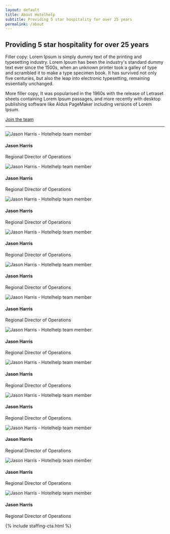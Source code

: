 ```yaml
---
layout: default 
title: About Hotelhelp
subtitle: Providing 5 star hospitality for over 25 years
permalink: /about
---
```



<div id="about" class="plus-tile-tx">
	<!-- <div class="container">
		<img src="../assets/hotelhelp-team.jpg" />
	</div> -->
	<div class="container thiner py-2">
		<h2 class="mt-0">Providing 5 star hospitality for over 25 years</h2>
		<p>Filler copy: Lorem Ipsum is simply dummy text of the printing and typesetting industry. Lorem Ipsum has been the industry's standard dummy text ever since the 1500s, when an unknown printer took a galley of type and scrambled it to make a type specimen book. It has survived not only five centuries, but also the leap into electronic typesetting, remaining essentially unchanged.
		</p>
		<p class="mb-2">More filler copy, It was popularised in the 1960s with the release of Letraset sheets containing Lorem Ipsum passages, and more recently with desktop publishing software like Aldus PageMaker including versions of Lorem Ipsum.</p>
		<a href="/contact" class="btn">Join the team</a>
	</div>
	<div class="container">
		<hr class="mt-3 mb-3">
		<div class="flex fx-apart fx-wrap cards center pt-0">
			<div class="fx-item-4 fx-item-md-3 fx-item-sm-2">
				<div class="card-item">
					<div class="card-image">
						<img
							alt="Jason Harris - Hotelhelp team member"
							data-src="https://images.unsplash.com/photo-1633367583895-08545d733dfe?ixlib=rb-1.2.1&ixid=MnwxMjA3fDB8MHxwaG90by1wYWdlfHx8fGVufDB8fHx8&auto=format&fit=crop&w=440&h=440&q=80"
							class="lazyload" />
					</div>
					<div class="card-meta">
						<h4>Jason Harris</h4>
						<p>Regional Director of Operations</p>
					</div>
				</div>
			</div>
			<div class="fx-item-4 fx-item-md-3 fx-item-sm-2">
				<div class="card-item">
					<div class="card-image">
						<img
							alt="Jason Harris - Hotelhelp team member"
							data-src="https://images.unsplash.com/photo-1633367583895-08545d733dfe?ixlib=rb-1.2.1&ixid=MnwxMjA3fDB8MHxwaG90by1wYWdlfHx8fGVufDB8fHx8&auto=format&fit=crop&w=440&h=440&q=80"
							class="lazyload" />
					</div>
					<div class="card-meta">
						<h4>Jason Harris</h4>
						<p>Regional Director of Operations</p>
					</div>
				</div>
			</div>
			<div class="fx-item-4 fx-item-md-3 fx-item-sm-2">
				<div class="card-item">
					<div class="card-image">
						<img
							alt="Jason Harris - Hotelhelp team member"
							data-src="https://images.unsplash.com/photo-1633367583895-08545d733dfe?ixlib=rb-1.2.1&ixid=MnwxMjA3fDB8MHxwaG90by1wYWdlfHx8fGVufDB8fHx8&auto=format&fit=crop&w=440&h=440&q=80"
							class="lazyload" />
					</div>
					<div class="card-meta">
						<h4>Jason Harris</h4>
						<p>Regional Director of Operations</p>
					</div>
				</div>
			</div>
			<div class="fx-item-4 fx-item-md-3 fx-item-sm-2">
				<div class="card-item">
					<div class="card-image">
						<img
							alt="Jason Harris - Hotelhelp team member"
							data-src="https://images.unsplash.com/photo-1633367583895-08545d733dfe?ixlib=rb-1.2.1&ixid=MnwxMjA3fDB8MHxwaG90by1wYWdlfHx8fGVufDB8fHx8&auto=format&fit=crop&w=440&h=440&q=80"
							class="lazyload" />
					</div>
					<div class="card-meta">
						<h4>Jason Harris</h4>
						<p>Regional Director of Operations</p>
					</div>
				</div>
			</div>
			<div class="fx-item-4 fx-item-md-3 fx-item-sm-2">
				<div class="card-item">
					<div class="card-image">
						<img
							alt="Jason Harris - Hotelhelp team member"
							data-src="https://images.unsplash.com/photo-1633367583895-08545d733dfe?ixlib=rb-1.2.1&ixid=MnwxMjA3fDB8MHxwaG90by1wYWdlfHx8fGVufDB8fHx8&auto=format&fit=crop&w=440&h=440&q=80"
							class="lazyload" />
					</div>
					<div class="card-meta">
						<h4>Jason Harris</h4>
						<p>Regional Director of Operations</p>
					</div>
				</div>
			</div>
			<div class="fx-item-4 fx-item-md-3 fx-item-sm-2">
				<div class="card-item">
					<div class="card-image">
						<img
							alt="Jason Harris - Hotelhelp team member"
							data-src="https://images.unsplash.com/photo-1633367583895-08545d733dfe?ixlib=rb-1.2.1&ixid=MnwxMjA3fDB8MHxwaG90by1wYWdlfHx8fGVufDB8fHx8&auto=format&fit=crop&w=440&h=440&q=80"
							class="lazyload" />
					</div>
					<div class="card-meta">
						<h4>Jason Harris</h4>
						<p>Regional Director of Operations</p>
					</div>
				</div>
			</div>
			<div class="fx-item-4 fx-item-md-3 fx-item-sm-2">
				<div class="card-item">
					<div class="card-image">
						<img
							alt="Jason Harris - Hotelhelp team member"
							data-src="https://images.unsplash.com/photo-1633367583895-08545d733dfe?ixlib=rb-1.2.1&ixid=MnwxMjA3fDB8MHxwaG90by1wYWdlfHx8fGVufDB8fHx8&auto=format&fit=crop&w=440&h=440&q=80"
							class="lazyload" />
					</div>
					<div class="card-meta">
						<h4>Jason Harris</h4>
						<p>Regional Director of Operations</p>
					</div>
				</div>
			</div>
			<div class="fx-item-4 fx-item-md-3 fx-item-sm-2">
				<div class="card-item">
					<div class="card-image">
						<img
							alt="Jason Harris - Hotelhelp team member"
							data-src="https://images.unsplash.com/photo-1633367583895-08545d733dfe?ixlib=rb-1.2.1&ixid=MnwxMjA3fDB8MHxwaG90by1wYWdlfHx8fGVufDB8fHx8&auto=format&fit=crop&w=440&h=440&q=80"
							class="lazyload" />
					</div>
					<div class="card-meta">
						<h4>Jason Harris</h4>
						<p>Regional Director of Operations</p>
					</div>
				</div>
			</div>
			<div class="fx-item-4 fx-item-md-3 fx-item-sm-2">
				<div class="card-item">
					<div class="card-image">
						<img
							alt="Jason Harris - Hotelhelp team member"
							data-src="https://images.unsplash.com/photo-1633367583895-08545d733dfe?ixlib=rb-1.2.1&ixid=MnwxMjA3fDB8MHxwaG90by1wYWdlfHx8fGVufDB8fHx8&auto=format&fit=crop&w=440&h=440&q=80"
							class="lazyload" />
					</div>
					<div class="card-meta">
						<h4>Jason Harris</h4>
						<p>Regional Director of Operations</p>
					</div>
				</div>
			</div>
			<div class="fx-item-4 fx-item-md-3 fx-item-sm-2">
				<div class="card-item">
					<div class="card-image">
						<img
							alt="Jason Harris - Hotelhelp team member"
							data-src="https://images.unsplash.com/photo-1633367583895-08545d733dfe?ixlib=rb-1.2.1&ixid=MnwxMjA3fDB8MHxwaG90by1wYWdlfHx8fGVufDB8fHx8&auto=format&fit=crop&w=440&h=440&q=80"
							class="lazyload" />
					</div>
					<div class="card-meta">
						<h4>Jason Harris</h4>
						<p>Regional Director of Operations</p>
					</div>
				</div>
			</div>
			<div class="fx-item-4 fx-item-md-3 fx-item-sm-2">
				<div class="card-item">
					<div class="card-image">
						<img
							alt="Jason Harris - Hotelhelp team member"
							data-src="https://images.unsplash.com/photo-1633367583895-08545d733dfe?ixlib=rb-1.2.1&ixid=MnwxMjA3fDB8MHxwaG90by1wYWdlfHx8fGVufDB8fHx8&auto=format&fit=crop&w=440&h=440&q=80"
							class="lazyload" />
					</div>
					<div class="card-meta">
						<h4>Jason Harris</h4>
						<p>Regional Director of Operations</p>
					</div>
				</div>
			</div>
			<div class="fx-item-4 fx-item-md-3 fx-item-sm-2">
				<div class="card-item">
					<div class="card-image">
						<img
							alt="Jason Harris - Hotelhelp team member"
							data-src="https://images.unsplash.com/photo-1633367583895-08545d733dfe?ixlib=rb-1.2.1&ixid=MnwxMjA3fDB8MHxwaG90by1wYWdlfHx8fGVufDB8fHx8&auto=format&fit=crop&w=440&h=440&q=80"
							class="lazyload" />
					</div>
					<div class="card-meta">
						<h4>Jason Harris</h4>
						<p>Regional Director of Operations</p>
					</div>
				</div>
			</div>
		</div>
	</div>
</div>

{% include staffing-cta.html %}